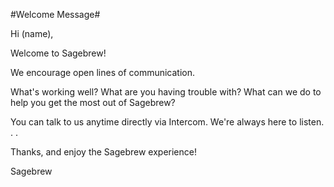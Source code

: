 #Welcome Message#

Hi (name),

Welcome to Sagebrew!

We encourage open lines of communication.

What's working well? What are you having trouble with? What can we do to help you get the most out of Sagebrew?

You can talk to us anytime directly via Intercom. We're always here to listen. . .

Thanks, and enjoy the Sagebrew experience!

Sagebrew
